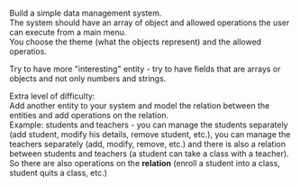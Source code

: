 Build a simple data management system.  
The system should have an array of object and allowed operations the user can execute from a main menu.  
You choose the theme (what the objects represent) and the allowed operatios.

Try to have more "interesting" entity - try to have fields that are arrays or objects and not only numbers and strings.

Extra level of difficulty:  
Add another entity to your system and model the relation between the entities and add operations on the relation.  
Example: students and teachers - you can manage the students separately (add student, modify his details, remove student, etc.), you can manage the teachers separately (add, modify, remove, etc.) and there is also a relation between students and teachers (a student can take a class with a teacher). So there are also operations on the **relation** (enroll a student into a class, student quits a class, etc.)
